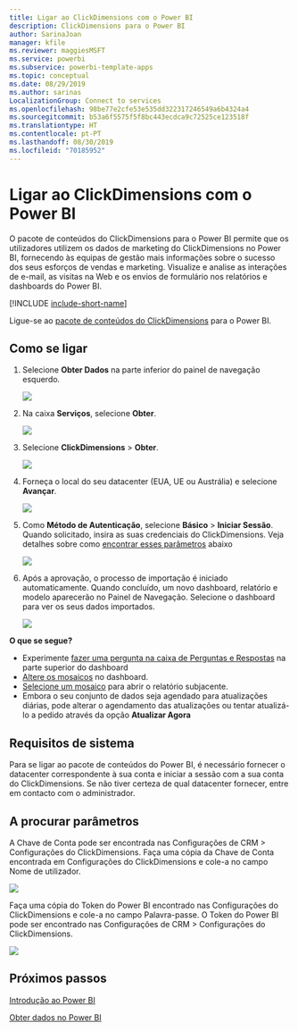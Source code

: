 ```yaml
---
title: Ligar ao ClickDimensions com o Power BI
description: ClickDimensions para o Power BI
author: SarinaJoan
manager: kfile
ms.reviewer: maggiesMSFT
ms.service: powerbi
ms.subservice: powerbi-template-apps
ms.topic: conceptual
ms.date: 08/29/2019
ms.author: sarinas
LocalizationGroup: Connect to services
ms.openlocfilehash: 98be77e2cfe53e535dd322317246549a6b4324a4
ms.sourcegitcommit: b53a6f5575f5f8bc443ecdca9c72525ce123518f
ms.translationtype: HT
ms.contentlocale: pt-PT
ms.lasthandoff: 08/30/2019
ms.locfileid: "70185952"
---
```

# <a name="connect-to-clickdimensions-with-power-bi"></a>Ligar ao ClickDimensions com o Power BI
O pacote de conteúdos do ClickDimensions para o Power BI permite que os utilizadores utilizem os dados de marketing do ClickDimensions no Power BI, fornecendo às equipas de gestão mais informações sobre o sucesso dos seus esforços de vendas e marketing. Visualize e analise as interações de e-mail, as visitas na Web e os envios de formulário nos relatórios e dashboards do Power BI.

[!INCLUDE [include-short-name](./includes/service-deprecate-content-packs.md)]

Ligue-se ao [pacote de conteúdos do ClickDimensions](https://app.powerbi.com/getdata/services/click-dimensions) para o Power BI.

## <a name="how-to-connect"></a>Como se ligar
1. Selecione **Obter Dados** na parte inferior do painel de navegação esquerdo.
   
   ![](media/service-connect-to-clickdimensions/getdata.png)
2. Na caixa **Serviços**, selecione **Obter**.
   
   ![](media/service-connect-to-clickdimensions/services.png)
3. Selecione **ClickDimensions** \> **Obter**.
   
   ![](media/service-connect-to-clickdimensions/clickdimensions.png)
4. Forneça o local do seu datacenter (EUA, UE ou Austrália) e selecione **Avançar**.
   
   ![](media/service-connect-to-clickdimensions/params.png)
5. Como **Método de Autenticação**, selecione **Básico** \> **Iniciar Sessão**. Quando solicitado, insira as suas credenciais do ClickDimensions. Veja detalhes sobre como [encontrar esses parâmetros](#FindingParams) abaixo
   
    ![](media/service-connect-to-clickdimensions/creds.png)
6. Após a aprovação, o processo de importação é iniciado automaticamente. Quando concluído, um novo dashboard, relatório e modelo aparecerão no Painel de Navegação. Selecione o dashboard para ver os seus dados importados.
   
     ![](media/service-connect-to-clickdimensions/dashboard.png)

**O que se segue?**

* Experimente [fazer uma pergunta na caixa de Perguntas e Respostas](consumer/end-user-q-and-a.md) na parte superior do dashboard
* [Altere os mosaicos](service-dashboard-edit-tile.md) no dashboard.
* [Selecione um mosaico](consumer/end-user-tiles.md) para abrir o relatório subjacente.
* Embora o seu conjunto de dados seja agendado para atualizações diárias, pode alterar o agendamento das atualizações ou tentar atualizá-lo a pedido através da opção **Atualizar Agora**

## <a name="system-requirements"></a>Requisitos de sistema
Para se ligar ao pacote de conteúdos do Power BI, é necessário fornecer o datacenter correspondente à sua conta e iniciar a sessão com a sua conta do ClickDimensions. Se não tiver certeza de qual datacenter fornecer, entre em contacto com o administrador.

<a name="FindingParams"></a>

## <a name="finding-parameters"></a>A procurar parâmetros
A Chave de Conta pode ser encontrada nas Configurações de CRM \> Configurações do ClickDimensions. Faça uma cópia da Chave de Conta encontrada em Configurações do ClickDimensions e cole-a no campo Nome de utilizador.  

![](media/service-connect-to-clickdimensions/crm.png)  

Faça uma cópia do Token do Power BI encontrado nas Configurações do ClickDimensions e cole-a no campo Palavra-passe. O Token do Power BI pode ser encontrado nas Configurações de CRM \> Configurações do ClickDimensions.  

![](media/service-connect-to-clickdimensions/crm2.png)  

## <a name="next-steps"></a>Próximos passos
[Introdução ao Power BI](service-get-started.md)

[Obter dados no Power BI](service-get-data.md)

